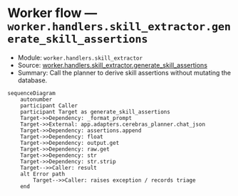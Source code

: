 # Worker flow — `worker.handlers.skill_extractor.generate_skill_assertions`

- Module: `worker.handlers.skill_extractor`
- Source: [worker.handlers.skill_extractor.generate_skill_assertions](../Src/backend/worker/handlers/skill_extractor.py#L30)
- Summary: Call the planner to derive skill assertions without mutating the database.

```mermaid
sequenceDiagram
    autonumber
    participant Caller
    participant Target as generate_skill_assertions
    Target->>Dependency: _format_prompt
    Target->>External: app.adapters.cerebras_planner.chat_json
    Target->>Dependency: assertions.append
    Target->>Dependency: float
    Target->>Dependency: output.get
    Target->>Dependency: raw.get
    Target->>Dependency: str
    Target->>Dependency: str.strip
    Target-->>Caller: result
    alt Error path
        Target-->>Caller: raises exception / records triage
    end
```